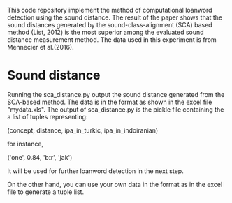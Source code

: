 This code repository implement the method of computational loanword detection using the sound distance. The result of the paper shows that the sound distances generated by the sound-class-alignment (SCA) based method (List, 2012) is the most superior among the evaluated sound distance measurement method. The data used in this experiment is from Mennecier et al.(2016).  


# Sound distance

Running the sca_distance.py output the sound distance generated from the SCA-based method. The data is in the format as shown in the excel file "mydata.xls". The output of sca_distance.py is the pickle file containing the a list of tuples representing: 

(concept, distance, ipa_in_turkic, ipa_in_indoiranian)

for instance, 

('one', 0.84, 'bɪr', 'jak')

It will be used for further loanword detection in the next step. 

On the other hand, you can use your own data in the format as in the excel file to generate a tuple list. 


